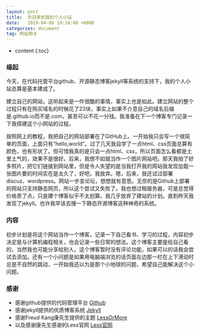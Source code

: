 ```yaml
---
layout: post
title:  欢迎来到我的个人小站
date:   2019-04-06 19:16:00 +0800
categories: document
tag: 网站相关
---
```


* content
{:toc}


### 缘起
今天，在代码托管平台github、开源静态博客jekyll等系统的支持下，我的个人小站总算是基本建成了。 

建立自己的网站，这听起来是一件很酷的事情，事实上也是如此。建立网站的整个过程只有在购买域名的时候花了23块，事实上如果不介意自己的域名后缀是.github.io而不是.com，甚至可以不花一分钱。我准备在下一个博客专门记录一下我搭建这个小网站的过程。

按照网上的教程，我把自己的网站部署在了GitHub上。一开始我只会写一个很简单的页面，上面只有“hello,world”。过了几天我自学了一点html、css页面总算有颜色，也有形状了。但可惜我真的是只会一点html、css，所以页面怎么看都是土里土气的，效果不是很好。后来，我想不如就当作一个图片网站吧。那天我拍了好多照片，把它们链接到网站里，但是令人失望的是当我打开我的网站我发现加载一张图片要的时间实在是太久了，好吧，我放弃。嗯，后来，我还试过部署discuz、wordpress。网站一步变论坛，想想就有意思。无奈的是Github上部署的网站只支持静态网页，所以这个尝试又失败了。我也想过租服务器，可是总觉得价格贵了点，只是建个博客似乎不太划算。我几乎放弃了建站的计划。直到昨天我发现了jekyll。也许我早该去搜一下静态开源博客这种神奇的系统。


### 内容
初步计划是将这个网站当作一个博客，记录一下自己看书、学习的过程，内容初步决定是与计算机编程相关，也会记录一些日常的想法。这个博客主要是给自己看的，当然我也可能分享给别人。这个博客暂时没有评论功能，如果可以的话我会尝试去添加。还有一个小问题是如果用电脑端浏览的话页面左边那一栏在上下滑动时总是不自然的跳动，一开始我还以为是那个小地球的问题，希望自己能解决这个小问题。

### 感谢
+ 感谢github提供的代码管理平台       [Github](https://github.com/)
+ 感谢jekyll提供的优质博客系统         [Jekyll](https://jekyllrb.com/)
+ 感谢Freud Kang康先生提供的主题  [LessOrMore](https://github.com/luoyan35714/LessOrMore.git)
+ 以及感谢康先生感谢的Less官网      [Less官网](http://lesscss.cn/)
	 
